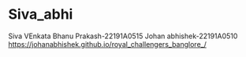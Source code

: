 # Siva_abhi
Siva VEnkata Bhanu Prakash-22191A0515
Johan abhishek-22191A0510
https://johanabhishek.github.io/royal_challengers_banglore_/
